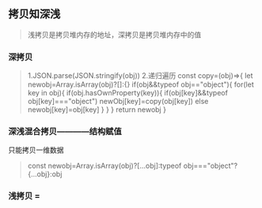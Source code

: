 ## 拷贝知深浅
> 浅拷贝是拷贝堆内存的地址，深拷贝是拷贝堆内存中的值

### 深拷贝
> 1.JSON.parse(JSON.stringify(obj))
2.递归遍历
const copy=(obj)=>{
    let newobj=Array.isArray(obj)?[]:{}
    if(obj&&typeof obj=="object"){
        for(let key in obj){
            if(obj.hasOwnProperty(key)){
                if(obj[key]&&typeof obj[key]==="object")
                    newObj[key]=copy(obj[key])
                else
                newobj[key]=obj[key]
            }
        }
    }
    return newobj
}

### 深浅混合拷贝————结构赋值
只能拷贝一维数据
> const newobj=Array.isArray(obj)?[...obj]:typeof obj==="object"?{...obj}:obj

### 浅拷贝 = 